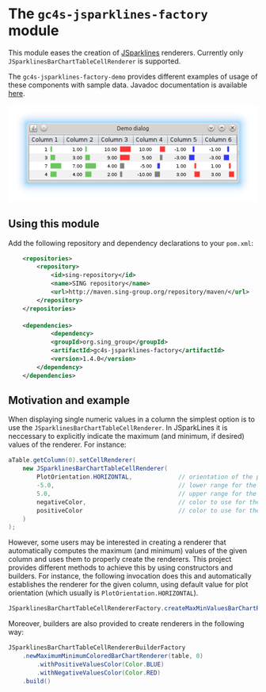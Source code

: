 The `gc4s-jsparklines-factory` module
=====================================

This module eases the creation of [JSparklines](https://github.com/compomics/jsparklines) renderers. Currently only `JSparklinesBarChartTableCellRenderer` is supported.

The `gc4s-jsparklines-factory-demo` provides different examples of usage of these components with sample data. Javadoc documentation is available [here](http://sing-group.org/gc4s/javadoc/).

![JSparkLines](screenshots/JSparkLines.png)

Using this module
-----------------
Add the following repository and dependency declarations to your `pom.xml`:
```xml
	<repositories>
		<repository>
			<id>sing-repository</id>
			<name>SING repository</name>
			<url>http://maven.sing-group.org/repository/maven/</url>
		</repository>
	</repositories>
	
	<dependencies>
	    	<dependency>
			<groupId>org.sing_group</groupId>
			<artifactId>gc4s-jsparklines-factory</artifactId>
			<version>1.4.0</version>
		</dependency>
	</dependencies>
```

Motivation and example
----------------
When displaying single numeric values in a column the simplest option is to use the `JSparklinesBarChartTableCellRenderer`. In JSparkLines it is neccessary to explicitly indicate the maximum (and minimum, if desired) values of the renderer. For instance:

```java
aTable.getColumn(0).setCellRenderer(
    new JSparklinesBarChartTableCellRenderer(
        PlotOrientation.HORIZONTAL,             // orientation of the plot
        -5.0,                                   // lower range for the plot
        5.0,                                    // upper range for the plot
        negativeColor,                          // color to use for the negative values
        positiveColor                           // color to use for the positive values
    )
);
```

However, some users may be interested in creating a renderer that automatically computes the maximum (and minimum) values of the given column and uses them to properly create the renderers. This project provides different methods to achieve this by using constructors and builders. For instance, the following invocation does this and automatically establishes the renderer for the given column, using default value for plot orientation (which usually is `PlotOrientation.HORIZONTAL`).
```java
JSparklinesBarChartTableCellRendererFactory.createMaxMinValuesBarChartRenderer(table, 0)
```

Moreover, builders are also provided to create renderers in the following way:
```java
JSparklinesBarChartTableCellRendererBuilderFactory
    .newMaximumMinimumColoredBarChartRenderer(table, 0)
	    .withPositiveValuesColor(Color.BLUE)
	    .withNegativeValuesColor(Color.RED)
    .build()
```